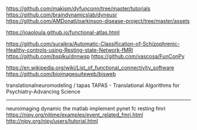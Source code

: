 
https://github.com/makism/dyfunconn/tree/master/tutorials
https://github.com/braindynamicslab/dyneusr
https://github.com/AMDonati/parkinson-disease-project/tree/master/assets

https://joaoloula.github.io/functional-atlas.html

https://github.com/surajkra/Automatic-Classification-of-Schizophrenic-Healthy-controls-using-Resting-state-Network-fMRI
https://github.com/bsplku/dnnwsp
https://github.com/vascosa/FunConPy



https://en.wikipedia.org/wiki/List_of_functional_connectivity_software
https://github.com/bioimagesuiteweb/bisweb

translationalneuromodeling / tapas
TAPAS - Translational Algorithms for Psychiatry-Advancing Science

----


neuroimaging dynamic
  the matlab implement
pynet
fc
resting fmri
https://nipy.org/nitime/examples/event_related_fmri.html
http://nipy.org/nipy/users/tutorial.html
